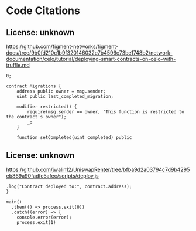 # Code Citations

## License: unknown
https://github.com/figment-networks/figment-docs/tree/9b0fd210c1b9f320146032e7b4596c73be1748b2/network-documentation/celo/tutorial/deploying-smart-contracts-on-celo-with-truffle.md

```
0;

contract Migrations {
    address public owner = msg.sender;
    uint public last_completed_migration;

    modifier restricted() {
        require(msg.sender == owner, "This function is restricted to the contract's owner");
        _;
    }

    function setCompleted(uint completed) public
```


## License: unknown
https://github.com/jwalin12/UniswapRenter/tree/bfba9d2a03794c7d9b4295eb869a90fadfc5afec/scripts/deploy.js

```
.log("Contract deployed to:", contract.address);
}

main()
  .then(() => process.exit(0))
  .catch((error) => {
    console.error(error);
    process.exit(1)
```

